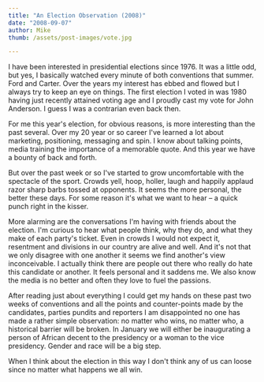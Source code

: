 ```yaml
---
title: "An Election Observation (2008)"
date: "2008-09-07"
author: Mike
thumb: /assets/post-images/vote.jpg

---
```


I have been interested in presidential elections since 1976. It was a little odd, but yes, I basically watched every minute of both conventions that summer. Ford and Carter. Over the years my interest has ebbed and flowed but I always try to keep an eye on things. The first election I voted in was 1980 having just recently attained voting age and I proudly cast my vote for John Anderson. I guess I was a contrarian even back then.

For me this year's election, for obvious reasons, is more interesting than the past several. Over my 20 year or so career I've learned a lot about marketing, positioning, messaging and spin. I know about talking points, media training the importance of a memorable quote. And this year we have a bounty of back and forth.

But over the past week or so I've started to grow uncomfortable with the spectacle of the sport. Crowds yell, hoop, holler, laugh and happily applaud razor sharp barbs tossed at opponents. It seems the more personal, the better these days. For some reason it's what we want to hear – a quick punch right in the kisser.

More alarming are the conversations I'm having with friends about the election. I'm curious to hear what people think, why they do, and what they make of each party's ticket. Even in crowds I would not expect it, resentment and divisions in our country are alive and well. And it's not that we only disagree with one another it seems we find another's view inconceivable. I actually think there are people out there who really do hate this candidate or another. It feels personal and it saddens me. We also know the media is no better and often they love to fuel the passions.

After reading just about everything I could get my hands on these past two weeks of conventions and all the points and counter-points made by the candidates, parties pundits and reporters I am disappointed no one has made a rather simple observation: no matter who wins, no matter who, a historical barrier will be broken. In January we will either be inaugurating a person of African decent to the presidency or a woman to the vice presidency. Gender and race will be a big step.

When I think about the election in this way I don't think any of us can loose since no matter what happens we all win.
